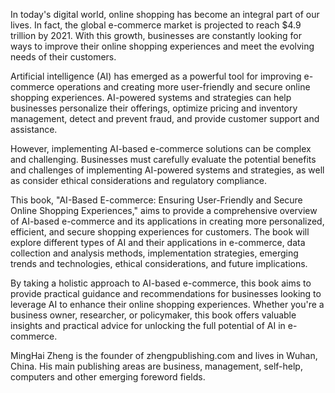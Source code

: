 
In today's digital world, online shopping has become an integral part of our lives. In fact, the global e-commerce market is projected to reach $4.9 trillion by 2021. With this growth, businesses are constantly looking for ways to improve their online shopping experiences and meet the evolving needs of their customers.

Artificial intelligence (AI) has emerged as a powerful tool for improving e-commerce operations and creating more user-friendly and secure online shopping experiences. AI-powered systems and strategies can help businesses personalize their offerings, optimize pricing and inventory management, detect and prevent fraud, and provide customer support and assistance.

However, implementing AI-based e-commerce solutions can be complex and challenging. Businesses must carefully evaluate the potential benefits and challenges of implementing AI-powered systems and strategies, as well as consider ethical considerations and regulatory compliance.

This book, "AI-Based E-commerce: Ensuring User-Friendly and Secure Online Shopping Experiences," aims to provide a comprehensive overview of AI-based e-commerce and its applications in creating more personalized, efficient, and secure shopping experiences for customers. The book will explore different types of AI and their applications in e-commerce, data collection and analysis methods, implementation strategies, emerging trends and technologies, ethical considerations, and future implications.

By taking a holistic approach to AI-based e-commerce, this book aims to provide practical guidance and recommendations for businesses looking to leverage AI to enhance their online shopping experiences. Whether you're a business owner, researcher, or policymaker, this book offers valuable insights and practical advice for unlocking the full potential of AI in e-commerce.

MingHai Zheng is the founder of zhengpublishing.com and lives in Wuhan, China. His main publishing areas are business, management, self-help, computers and other emerging foreword fields.
